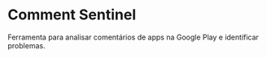 
# Comment Sentinel

Ferramenta para analisar comentários de apps na Google Play e identificar problemas.
